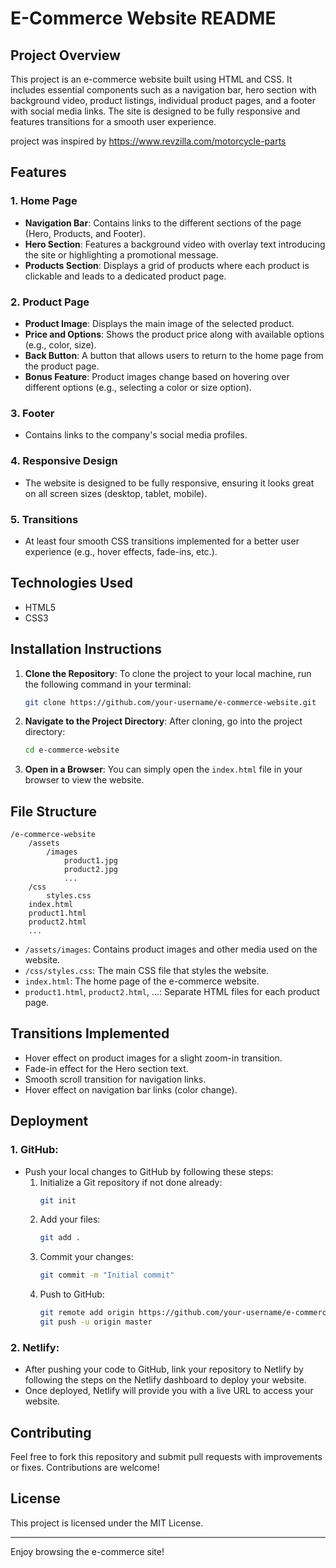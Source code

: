 # E-Commerce Website README

## Project Overview
This project is an e-commerce website built using HTML and CSS. It includes essential components such as a navigation bar, hero section with background video, product listings, individual product pages, and a footer with social media links. The site is designed to be fully responsive and features transitions for a smooth user experience.

project was inspired by https://www.revzilla.com/motorcycle-parts



## Features

### 1. **Home Page**
   - **Navigation Bar**: Contains links to the different sections of the page (Hero, Products, and Footer).
   - **Hero Section**: Features a background video with overlay text introducing the site or highlighting a promotional message.
   - **Products Section**: Displays a grid of products where each product is clickable and leads to a dedicated product page.

### 2. **Product Page**
   - **Product Image**: Displays the main image of the selected product.
   - **Price and Options**: Shows the product price along with available options (e.g., color, size).
   - **Back Button**: A button that allows users to return to the home page from the product page.
   - **Bonus Feature**: Product images change based on hovering over different options (e.g., selecting a color or size option).

### 3. **Footer**
   - Contains links to the company's social media profiles.

### 4. **Responsive Design**
   - The website is designed to be fully responsive, ensuring it looks great on all screen sizes (desktop, tablet, mobile).

### 5. **Transitions**
   - At least four smooth CSS transitions implemented for a better user experience (e.g., hover effects, fade-ins, etc.).

## Technologies Used
- HTML5
- CSS3

## Installation Instructions

1. **Clone the Repository**:
   To clone the project to your local machine, run the following command in your terminal:

   ```bash
   git clone https://github.com/your-username/e-commerce-website.git
   ```

2. **Navigate to the Project Directory**:
   After cloning, go into the project directory:

   ```bash
   cd e-commerce-website
   ```

3. **Open in a Browser**:
   You can simply open the `index.html` file in your browser to view the website.

## File Structure
```
/e-commerce-website
    /assets
        /images
            product1.jpg
            product2.jpg
            ...
    /css
        styles.css
    index.html
    product1.html
    product2.html
    ...
```

- `/assets/images`: Contains product images and other media used on the website.
- `/css/styles.css`: The main CSS file that styles the website.
- `index.html`: The home page of the e-commerce website.
- `product1.html`, `product2.html`, ...: Separate HTML files for each product page.

## Transitions Implemented
- Hover effect on product images for a slight zoom-in transition.
- Fade-in effect for the Hero section text.
- Smooth scroll transition for navigation links.
- Hover effect on navigation bar links (color change).

## Deployment

### 1. **GitHub**:
   - Push your local changes to GitHub by following these steps:
     1. Initialize a Git repository if not done already:
        ```bash
        git init
        ```
     2. Add your files:
        ```bash
        git add .
        ```
     3. Commit your changes:
        ```bash
        git commit -m "Initial commit"
        ```
     4. Push to GitHub:
        ```bash
        git remote add origin https://github.com/your-username/e-commerce-website.git
        git push -u origin master
        ```

### 2. **Netlify**:
   - After pushing your code to GitHub, link your repository to Netlify by following the steps on the Netlify dashboard to deploy your website.
   - Once deployed, Netlify will provide you with a live URL to access your website.

## Contributing
Feel free to fork this repository and submit pull requests with improvements or fixes. Contributions are welcome!

## License
This project is licensed under the MIT License.

---

Enjoy browsing the e-commerce site!
